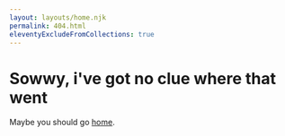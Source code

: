 ```yaml
---
layout: layouts/home.njk
permalink: 404.html
eleventyExcludeFromCollections: true
---
```

# Sowwy, i've got no clue where that went
Maybe you should go <a href="https://www.youtube.com/embed/dQw4w9WgXcQ?si=8isi-SenbyyLMD2h&amp;controls=0&autoplay=1">home</a>.
<!--stackedit_data:
eyJoaXN0b3J5IjpbLTM2ODUyNzY3Myw5MTA5NjQ1NDNdfQ==
-->